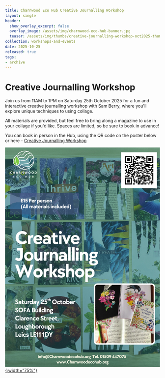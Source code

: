 ```yaml
---
title: Charnwood Eco Hub Creative Journalling Workshop
layout: single
header:
  show_overlay_excerpt: false
  overlay_image: /assets/img/charnwood-eco-hub-banner.jpg
  teaser: /assets/img/thumbs/creative-journalling-workshop-oct2025-thumbnail.png
collection: workshops-and-events
date: 2025-10-25
released: true
tags:
- archive
---
```

# Creative Journalling Workshop
 
Join us from 11AM to 1PM on Saturday 25th October 2025 for a fun and interactive creative journalling workshop with Sam Berry, where you'll explore unique techniques to using collage.

All materials are provided, but feel free to bring along a magazine to use in your collage if you'd like. Spaces are limited, so be sure to book in advance!

You can book in person in the Hub, using the QR code on the poster below or here - [Creative Journalling Workshop](https://pay.sumup.com/b2c/QFQUN3KF)

[![Creative Journalling Workshop poster](/assets/img/creative-journalling-workshop-oct2025.jpg){:width="75%"}](https://pay.sumup.com/b2c/QFQUN3KF)

